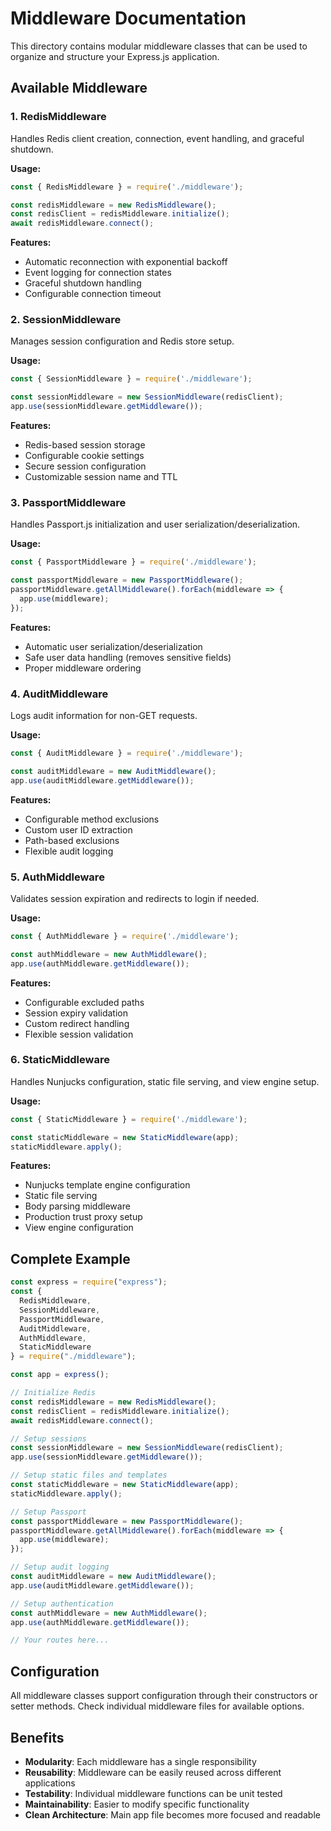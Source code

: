 # Middleware Documentation

This directory contains modular middleware classes that can be used to organize and structure your Express.js application.

## Available Middleware

### 1. RedisMiddleware
Handles Redis client creation, connection, event handling, and graceful shutdown.

**Usage:**
```javascript
const { RedisMiddleware } = require('./middleware');

const redisMiddleware = new RedisMiddleware();
const redisClient = redisMiddleware.initialize();
await redisMiddleware.connect();
```

**Features:**
- Automatic reconnection with exponential backoff
- Event logging for connection states
- Graceful shutdown handling
- Configurable connection timeout

### 2. SessionMiddleware
Manages session configuration and Redis store setup.

**Usage:**
```javascript
const { SessionMiddleware } = require('./middleware');

const sessionMiddleware = new SessionMiddleware(redisClient);
app.use(sessionMiddleware.getMiddleware());
```

**Features:**
- Redis-based session storage
- Configurable cookie settings
- Secure session configuration
- Customizable session name and TTL

### 3. PassportMiddleware
Handles Passport.js initialization and user serialization/deserialization.

**Usage:**
```javascript
const { PassportMiddleware } = require('./middleware');

const passportMiddleware = new PassportMiddleware();
passportMiddleware.getAllMiddleware().forEach(middleware => {
  app.use(middleware);
});
```

**Features:**
- Automatic user serialization/deserialization
- Safe user data handling (removes sensitive fields)
- Proper middleware ordering

### 4. AuditMiddleware
Logs audit information for non-GET requests.

**Usage:**
```javascript
const { AuditMiddleware } = require('./middleware');

const auditMiddleware = new AuditMiddleware();
app.use(auditMiddleware.getMiddleware());
```

**Features:**
- Configurable method exclusions
- Custom user ID extraction
- Path-based exclusions
- Flexible audit logging

### 5. AuthMiddleware
Validates session expiration and redirects to login if needed.

**Usage:**
```javascript
const { AuthMiddleware } = require('./middleware');

const authMiddleware = new AuthMiddleware();
app.use(authMiddleware.getMiddleware());
```

**Features:**
- Configurable excluded paths
- Session expiry validation
- Custom redirect handling
- Flexible session validation

### 6. StaticMiddleware
Handles Nunjucks configuration, static file serving, and view engine setup.

**Usage:**
```javascript
const { StaticMiddleware } = require('./middleware');

const staticMiddleware = new StaticMiddleware(app);
staticMiddleware.apply();
```

**Features:**
- Nunjucks template engine configuration
- Static file serving
- Body parsing middleware
- Production trust proxy setup
- View engine configuration

## Complete Example

```javascript
const express = require("express");
const { 
  RedisMiddleware, 
  SessionMiddleware, 
  PassportMiddleware,
  AuditMiddleware,
  AuthMiddleware,
  StaticMiddleware 
} = require("./middleware");

const app = express();

// Initialize Redis
const redisMiddleware = new RedisMiddleware();
const redisClient = redisMiddleware.initialize();
await redisMiddleware.connect();

// Setup sessions
const sessionMiddleware = new SessionMiddleware(redisClient);
app.use(sessionMiddleware.getMiddleware());

// Setup static files and templates
const staticMiddleware = new StaticMiddleware(app);
staticMiddleware.apply();

// Setup Passport
const passportMiddleware = new PassportMiddleware();
passportMiddleware.getAllMiddleware().forEach(middleware => {
  app.use(middleware);
});

// Setup audit logging
const auditMiddleware = new AuditMiddleware();
app.use(auditMiddleware.getMiddleware());

// Setup authentication
const authMiddleware = new AuthMiddleware();
app.use(authMiddleware.getMiddleware());

// Your routes here...
```

## Configuration

All middleware classes support configuration through their constructors or setter methods. Check individual middleware files for available options.

## Benefits

- **Modularity**: Each middleware has a single responsibility
- **Reusability**: Middleware can be easily reused across different applications
- **Testability**: Individual middleware functions can be unit tested
- **Maintainability**: Easier to modify specific functionality
- **Clean Architecture**: Main app file becomes more focused and readable
